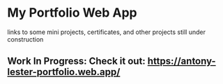 #  My Portfolio Web App

links to some mini projects, certificates, and other projects still under construction

## Work In Progress: Check it out: <https://antony-lester-portfolio.web.app/> 
